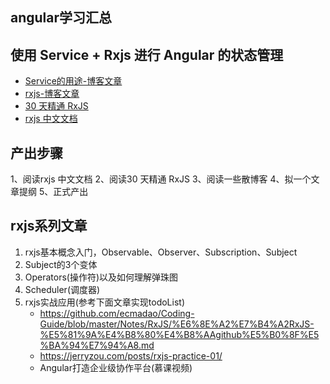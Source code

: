 ## angular学习汇总


## 使用 Service + Rxjs 进行 Angular 的状态管理

- [Service的用途-博客文章](https://danranvm.github.io/2019/03/01/angular-state-management/)
- [rxjs-博客文章](https://segmentfault.com/a/1190000008886598)
- [30 天精通 RxJS](https://ithelp.ithome.com.tw/articles/10189028)
- [rxjs 中文文档](https://cn.rx.js.org/manual/overview.html)



## 产出步骤
1、阅读rxjs 中文文档
2、阅读30 天精通 RxJS
3、阅读一些散博客
4、拟一个文章提纲
5、正式产出


## rxjs系列文章
1. rxjs基本概念入门，Observable、Observer、Subscription、Subject
2. Subject的3个变体
3. Operators(操作符)以及如何理解弹珠图
4. Scheduler(调度器)
5. rxjs实战应用(参考下面文章实现todoList)
    - https://github.com/ecmadao/Coding-Guide/blob/master/Notes/RxJS/%E6%8E%A2%E7%B4%A2RxJS-%E5%81%9A%E4%B8%80%E4%B8%AAgithub%E5%B0%8F%E5%BA%94%E7%94%A8.md
    - https://jerryzou.com/posts/rxjs-practice-01/
    - Angular打造企业级协作平台(慕课视频)
